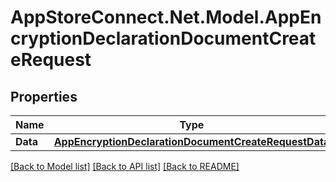 # AppStoreConnect.Net.Model.AppEncryptionDeclarationDocumentCreateRequest

## Properties

Name | Type | Description | Notes
------------ | ------------- | ------------- | -------------
**Data** | [**AppEncryptionDeclarationDocumentCreateRequestData**](AppEncryptionDeclarationDocumentCreateRequestData.md) |  | 

[[Back to Model list]](../README.md#documentation-for-models) [[Back to API list]](../README.md#documentation-for-api-endpoints) [[Back to README]](../README.md)

